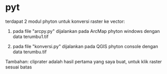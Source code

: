# pyt
terdapat 2 modul phyton untuk konversi raster ke vector:

1. pada file "arcpy.py" dijalankan pada ArcMap phyton windows
dengan data terumbu1.tif

2. pada file "konversi.py" dijalankan pada QGIS phyton console
dengan data terumbu.tif

Tambahan: cliprater adalah hasil pertama yang saya buat,
untuk klik raster sesuai batas